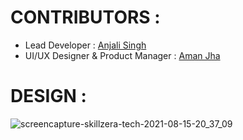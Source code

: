 # CONTRIBUTORS :

- Lead Developer : [Anjali Singh](https://github.com/pikachu28)
- UI/UX Designer & Product Manager : [Aman Jha](https://github.com/inofficialamanjha)

# DESIGN :

![screencapture-skillzera-tech-2021-08-15-20_37_09](https://user-images.githubusercontent.com/75173703/129483918-642b5725-f2cc-4bc1-809a-3e1fde015a3c.png)
